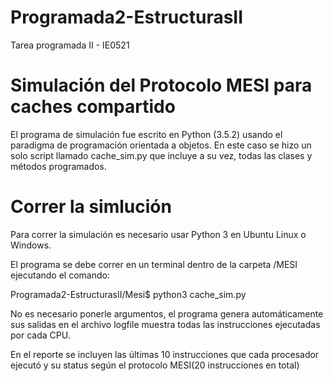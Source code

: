 # Programada2-EstructurasII
Tarea programada II - IE0521

# Simulación del Protocolo MESI para caches compartido

El programa de simulación fue escrito en Python (3.5.2) usando el paradigma
de programación orientada a objetos.  En este caso se hizo un solo script
llamado cache_sim.py que incluye a su vez, todas las clases y métodos
programados.

# Correr la simlución

Para correr la simulación es necesario usar Python 3 en Ubuntu Linux o Windows.

El programa se debe correr en un terminal dentro de la carpeta /MESI
ejecutando el comando:

Programada2-EstructurasII/Mesi$  python3 cache_sim.py

No es necesario ponerle argumentos, el programa genera automáticamente sus
salidas en el archivo logfile muestra todas las instrucciones ejecutadas por
cada CPU.

En el reporte se incluyen las últimas 10 instrucciones que cada procesador
ejecutó y su status según el protocolo MESI(20 instrucciones en total)
